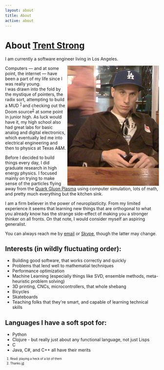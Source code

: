 ```yaml
---
layout: about
title: About
active: about
---
```

<h1>About <a href="url fn">Trent Strong</a></h1>

I am currently a <span class="role">software engineer</span> living in <span class="locality">Los Angeles</span>.

<img src="/images/profile.jpg" style="float: right;" width="300" height="393" title="photo profile" />

Computers &mdash; and at some point, the internet &mdash; have been a part of my life since I was really young.  
I was drawn into the fold by the mystique of pointers, the radix sort, attempting to build a MUD <sup id="reference-1"><a href="#footnote-1">1</a></sup> and checking out the Doom source<sup id="reference-2"><a href="#footnote-2">2</a></sup> at
some point in junior high.  As luck would have it, my high school also had great labs for basic analog and digital electronics,
which eventually led me into electrical engineering and then to physics at Texas A&amp;M. 

Before I decided to build things every day, I did graduate research in high energy physics.  I focused mainly on trying to make sense of the particles flying away from the <a href="http://en.wikipedia.org/wiki/Quark%E2%80%93gluon_plasma">Quark Gluon Plasma</a> using computer simulation, lots of math, and pretty much everything but the kitchen sink. 

I am a firm believer in the power of neuroplasticity.  From my limited experience it seems that learning new things that are orthogonal to what you already know
has the strange side-effect of making you a stronger thinker on all fronts.  On that note, I would consider myself an aspiring generalist. 

You can always reach me by <a class="email" href="mailto:trenton.strong@gmail.com">email</a> or <a href="skype:trenton.strong?chat">Skype</a>, though the latter may change.

Interests (in wildly fluctuating order):
-----------------------------------

* Building good software, that works correctly and quickly
* Problems that lend well to mathematial techniques
* Performance optimization 
* Machine Learning (especially things like SVD, ensemble methods, meta-heuristic problem solving) 
* 3D printing, CNCs, microcontrollers, that whole shebang 
* Bicycles 
* Skateboards 
* Teaching folks that they're smart, and capable of learning technical skills 

Languages I have a soft spot for:
---------------------------------

* Python
* Clojure - but really just about any functional language, not just Lisps
* C
* Java, C#, and C++ all have their merits

<ol style="line-height:1.5em;font-size:.7em;"> 
    <li id="footnote-1">Read: playing a heck of a lot of them</li>
    <li id="footnote-2">Thanks <a href="http://idsoftware.com">id</a></li>
</ol>